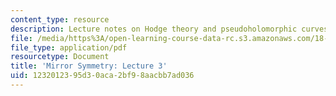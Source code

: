 ```yaml
---
content_type: resource
description: Lecture notes on Hodge theory and pseudoholomorphic curves.
file: /media/https%3A/open-learning-course-data-rc.s3.amazonaws.com/18-969-topics-in-geometry-mirror-symmetry-spring-2009/1232012395d30aca2bf98aacbb7ad036_MIT18_969s09_lec03.pdf
file_type: application/pdf
resourcetype: Document
title: 'Mirror Symmetry: Lecture 3'
uid: 12320123-95d3-0aca-2bf9-8aacbb7ad036
---
```

